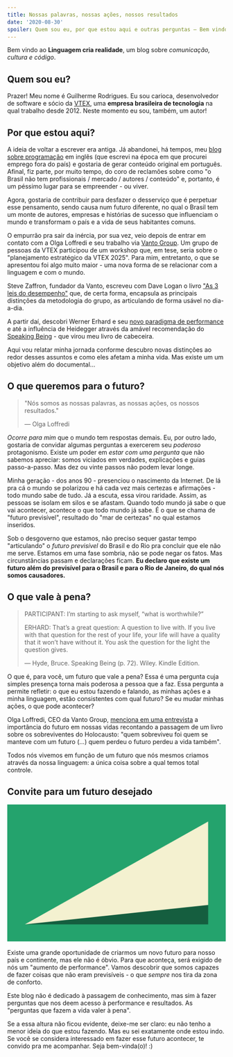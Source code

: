 ```yaml
---
title: Nossas palavras, nossas ações, nossos resultados 
date: '2020-08-30'
spoiler: Quem sou eu, por que estou aqui e outras perguntas ― Bem vindo ao Linguagem cria realidade, um blog sobre comunicação, cultura e código. Quem sou eu? Prazer! Meu nome é Guilherme Rodrigues. Eu sou carioca, desenvolvedor de software e...
---
```


Bem vindo ao **Linguagem cria realidade**, um blog sobre *comunicação, cultura e código*.

## Quem sou eu?

Prazer! Meu nome é Guilherme Rodrigues. Eu sou carioca, desenvolvedor de software e sócio da [VTEX](https://www.vtex.com), uma **empresa brasileira de tecnologia** na qual trabalho desde 2012. Neste momento eu sou, também, um autor!

## Por que estou aqui?

A ideia de voltar a escrever era antiga. Já abandonei, há tempos, meu [blog sobre programação](https://firstdoit.com) em inglês (que escrevi na época em que procurei emprego fora do país) e gostaria de gerar conteúdo original em português. Afinal, fiz parte, por muito tempo, do coro de reclamões sobre como "o Brasil não tem profissionais / mercado / autores / conteúdo" e, portanto, é um péssimo lugar para se empreender - ou viver. 

Agora, gostaria de contribuir para desfazer o desserviço que é perpetuar esse pensamento, sendo causa num futuro diferente, no qual o Brasil tem um monte de autores, empresas e histórias de sucesso que influenciam o mundo e transformam o país e a vida de seus habitantes comuns.

O empurrão pra sair da inércia, por sua vez, veio depois de entrar em contato com a Olga Loffredi e seu trabalho via [Vanto Group](https://www.vantogroup.com/). Um grupo de pessoas da VTEX participou de um workshop que, em tese, seria sobre o "planejamento estratégico da VTEX 2025". Para mim, entretanto, o que se apresentou foi algo muito maior - uma nova forma de se relacionar com a linguagem e com o mundo. 

Steve Zaffron, fundador da Vanto, escreveu com Dave Logan o livro ["As 3 leis do desempenho"](https://www.amazon.com.br/As-leis-desempenho-Reescrevendo-neg%C3%B3cio/dp/8561977086/ref=sr_1_1?dchild=1&qid=1598833099&refinements=p_27%3ASteve+Zaffron&s=books&sr=1-1) que, de certa forma, encapsula as principais distinções da metodologia do grupo, as articulando de forma usável no dia-a-dia. 

A partir daí, descobri Werner Erhard e seu [novo paradigma de performance](http://www.wernererhard.net/performance.html) e até a influência de Heidegger através da amável recomendação do [Speaking Being](https://www.amazon.com.br/Speaking-Being-Werner-Heidegger-Possibility/dp/1119549906) - que virou meu livro de cabeceira. 

Aqui vou relatar minha jornada conforme descubro novas distinções ao redor desses assuntos e como eles afetam a minha vida. Mas existe um um objetivo além do documental...

## O que queremos para o futuro?

> "Nós somos as nossas palavras, as nossas ações, os nossos resultados."
>
> ― Olga Loffredi

*Ocorre para mim* que o mundo tem respostas demais. Eu, por outro lado, gostaria de convidar algumas perguntas a exercerem seu *poderoso* protagonismo. Existe um poder em *estar com uma pergunta* que não sabemos apreciar: somos viciados em verdades, explicações e guias passo-a-passo. Mas dez ou vinte passos não podem levar longe. 

Minha geração - dos anos 90 - presenciou o nascimento da Internet. De lá pra cá o mundo se polarizou e há cada vez mais certezas e afirmações - todo mundo sabe de tudo. Já a escuta, essa virou raridade. Assim, as pessoas se isolam em silos e se afastam. Quando todo mundo já sabe o que vai acontecer, acontece o que todo mundo já sabe. É o que se chama de "futuro previsível", resultado do "mar de certezas" no qual estamos inseridos.

Sob o desgoverno que estamos, não preciso sequer gastar tempo "articulando" o *futuro previsível* do Brasil e do Rio pra concluir que ele não me serve. Estamos em uma fase sombria, não se pode negar os fatos. Mas circunstâncias passam e declarações ficam. **Eu declaro que existe um futuro além do previsível para o Brasil e para o Rio de Janeiro, do qual nós somos causadores.**

## O que vale à pena?

> PARTICIPANT: I’m starting to ask myself, “what is worthwhile?” 
> 
> ERHARD: That’s a great question: A question to live with. If you live with that question for the rest of your life, your life will have a quality that it won’t have without it. You ask the question for the light the question gives. 
> 
> ― Hyde, Bruce. Speaking Being (p. 72). Wiley. Kindle Edition. 

O que é, para você, um futuro que vale a pena? Essa é uma pergunta cuja simples presença torna mais poderosa a pessoa que a faz. Essa pergunta a permite refletir: o que eu estou fazendo e falando, as minhas ações e a minha linguagem, estão consistentes com qual futuro? Se eu mudar minhas ações, o que pode acontecer?

Olga Loffredi, CEO da Vanto Group, [menciona em uma entrevista](https://youtu.be/UujhbzoXkQI?t=473) a importância do futuro em nossas vidas recontando a passagem de um livro sobre os sobreviventes do Holocausto: "quem sobreviveu foi quem se manteve com um futuro (...) quem perdeu o futuro perdeu a vida também". 

Todos nós vivemos em função de um futuro que nós mesmos criamos através da nossa linguagem: a única coisa sobre a qual temos total controle. 

## Convite para um futuro desejado

![A diferença entre o futuro previsível e o futuro desejado exige performance e liderança.](futuro-desejado.png)

Existe uma grande oportunidade de criarmos um novo futuro para nosso país e continente, mas ele não é óbvio. Para que aconteça, será exigido de nós um "aumento de performance". Vamos descobrir que somos capazes de fazer coisas que não eram previsíveis - o que *sempre* nos tira da zona de conforto. 

Este blog não é dedicado à passagem de conhecimento, mas sim à fazer perguntas que nos deem acesso à performance e resultados. As "perguntas que fazem a vida valer à pena".

Se a essa altura não ficou evidente, deixe-me ser claro: eu não tenho a menor ideia do que estou fazendo. Mas eu sei exatamente onde estou indo. Se você se considera interessado em fazer esse futuro acontecer, te convido pra me acompanhar. Seja bem-vinda(o)! :) 
